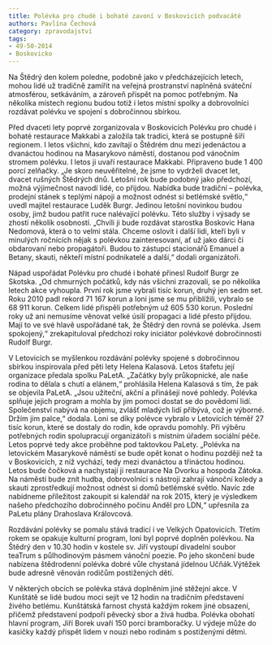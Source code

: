 ```yaml
---
title: Polévka pro chudé i bohaté zavoní v Boskovicích podvacáté
authors: Pavlína Čechová 
category: zpravodajství 
tags: 
- 49-50-2014
- Boskovicko
---
```

Na Štědrý den kolem poledne, podobně jako v předcházejících letech, mohou lidé už tradičně zamířit na veřejná prostranství naplněná sváteční atmosférou, setkáváním, a zároveň přispět na pomoc potřebným. Na několika místech regionu budou totiž i letos místní spolky a dobrovolníci rozdávat polévku ve spojení s dobročinnou sbírkou. 

Před dvaceti lety poprvé zorganizovala v Boskovicích Polévku pro chudé i bohaté restaurace Makkabi a založila tak tradici, která se postupně šíří regionem. I letos všichni, kdo zavítají o Štědrém dnu mezi jedenáctou a dvanáctou hodinou na Masarykovo náměstí, dostanou pod vánočním stromem polévku. I letos ji uvaří restaurace Makkabi. Připraveno bude 1 400 porcí zelňačky. „Je skoro neuvěřitelné, že jsme to vydrželi dvacet let, dvacet rušných Štědrých dnů. Letošní rok bude podobný jako předchozí, možná výjimečnost navodí lidé, co přijdou. Nabídka bude tradiční – polévka, prodejní stánek s teplými nápoji a možnost odnést si betlémské světlo,“ uvedl majitel restaurace Luděk Burgr. Jedinou letošní novinkou budou osoby, jimž budou patřit ruce nalévající polévku. Této služby i výsady se zhostí několik osobností. „Chvíli ji bude rozdávat starostka Boskovic Hana Nedomová, která o to velmi stála. Chceme oslovit i další lidi, kteří byli v minulých ročnících nějak s polévkou zainteresovaní, ať už jako dárci či obdarovaní nebo propagátoři. Budou to zástupci stacionářů Emanuel a Betany, skauti, někteří místní podnikatelé a další,“ dodali organizátoři.

Nápad uspořádat Polévku pro chudé i bohaté přinesl Rudolf Burgr ze Skotska. „Od chmurných počátků, kdy nás všichni zrazovali, se po několika letech akce vyhoupla. První rok jsme vybrali tisíc korun, druhý jen sedm set. Roku 2010 padl rekord 71 167 korun a loni jsme se mu přiblížili, vybralo se 68 911 korun. Celkem lidé přispěli potřebným už 605 530 korun. Poslední roky už ani nemusíme věnovat velké úsilí propagaci a lidé přesto přijdou. Mají to ve své hlavě uspořádané tak, že Štědrý den rovná se polévka. Jsem spokojený,“ zrekapituloval předchozí roky iniciátor polévkové dobročinnosti Rudolf Burgr.

V Letovicích se myšlenkou rozdávání polévky spojené s dobročinnou sbírkou inspirovala před pěti lety Helena Kalasová. Letos štafetu její organizace předala spolku PaLetA. „Začátky byly průkopnické, ale naše rodina to dělala s chutí a elánem,“ prohlásila Helena Kalasová s tím, že pak se objevila PaLetA. „Jsou užiteční, akční a přinášejí nové pohledy. Polévka splňuje jejich program a mohla by jim pomoci dostat se do povědomí lidí. Společenství nabývá na objemu, zvlášť mladých lidí přibývá, což je výborné. Držím jim palce,“ dodala. Loni se díky polévce vybralo v Letovicích téměř 27 tisíc korun, které se dostaly do rodin, kde opravdu pomohly. Při výběru potřebných rodin spolupracují organizátoři s místním úřadem sociální péče. Letos poprvé tedy akce proběhne pod taktovkou PaLety. „Polévka na letovickém Masarykově náměstí se bude opět konat o hodinu později než ta v Boskovicích, z níž vychází, tedy mezi dvanáctou a třináctou hodinou. Letos bude čočková a nachystají ji restaurace Na Dvorku a hospoda Zátoka. Na náměstí bude znít hudba, dobrovolníci s nástroji zahrají vánoční koledy a skauti zprostředkují možnost odnést si domů betlémské světlo. Navíc zde nabídneme příležitost zakoupit si kalendář na rok 2015, který je výsledkem našeho předchozího dobročinného počinu Anděl pro LDN,“ upřesnila za PaLetu plány Drahoslava Královcová. 

Rozdávání polévky se pomalu stává tradicí i ve Velkých Opatovicích. Třetím rokem se opakuje kulturní program, loni byl poprvé doplněn polévkou. Na Štědrý den v 10.30 hodin  v kostele sv. Jiří vystoupí divadelní soubor teaTrum s půlhodinovým pásmem vánoční poezie. Po jeho skončení bude nabízena štědrodenní polévka dobré vůle chystaná jídelnou Učňák.Výtěžek bude adresně věnován rodičům postižených dětí.

V některých obcích se polévka stává doplněním jiné stěžejní akce. V Kunštátě  se lidé budou moci sejít ve 12 hodin na tradičním představení živého betlému. Kunštátská farnost chystá každým rokem jiné obsazení, přičemž představení podpoří pěvecký sbor a živá hudba. Polévka obohatí hlavní program, Jiří Borek uvaří 150 porcí bramboračky. U výdeje může do kasičky každý přispět lidem v nouzi nebo rodinám s postiženými dětmi.



